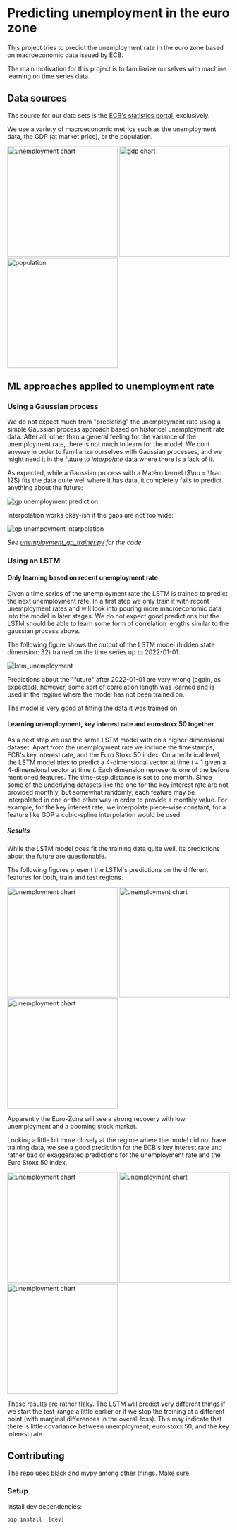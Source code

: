 # Predicting unemployment in the euro zone

This project tries to predict the unemployment rate in the euro
zone based on macroeconomic data issued by ECB.

The main motivation for this project is to familiarize ourselves with machine learning on time series data.

## Data sources

The source for our data sets is the [ECB's statistics portal](https://sdw.ecb.europa.eu/), exclusively.

We use a variety of macroeconomic metrics such as the unemployment data, the GDP (at market price), or the population.

<p float="middle">
<img src="img/unemployment_seasonadjusted.png" alt="unemployment chart" width="250">
<img src="img/gdp_at_market_price.png" alt="gdp chart" width="250">
<img src="img/population.png" alt="population" width="250">
</p>

## ML approaches applied to unemployment rate

### Using a Gaussian process

We do not expect much from "predicting" the unemployment rate using a simple Gaussian process approach based on historical unemployment rate data.
After all, other than a general feeling for the variance of the unemployment rate, 
there is not much to learn for the model.
We do it anyway in order to familiarize ourselves with Gaussian processes, 
and we might need it in the future to _interpolate_ data where there is a lack of it.

As expected, while a Gaussian process with a Matérn kernel ($`\nu = \frac 12`$) fits the data quite well where it has data,
it completely fails to predict anything about the future:

![gp unemployment prediction](img/gp_unemployment_prediction_extrapolate.png)

Interpolation works okay-ish if the gaps are not too wide:

![gp unempoyment interpolation](img/gp_unemployment_prediction_interpolate.png)

_See [unemployment_gp_trainer.py](src/eu_unemployment_prediction/simple_gp/unemployment_gp_trainer.py) for the code._

### Using an LSTM

#### Only learning based on recent unemployment rate

Given a time series of the unemployment rate the LSTM is trained to predict the next unemployment rate.
In a first step we only train it with recent unemployment rates and will look into pouring more macroeconomic data into the model in later stages.
We do not expect good predictions but the LSTM should be able to learn some form of correlation lengths similar to the gaussian process above.

The following figure shows the output of the LSTM model (hidden state dimension: 32) trained on the time series up to 2022-01-01. 

![lstm_unemployment](img/lstm_unemployment.png)

Predictions about the "future" after 2022-01-01 are very wrong (again, as expected),
however, some sort of correlation length was learned and is used in the regime
where the model has not been trained on.

The model is very good at fitting the data it was trained on.

#### Learning unemployment, key interest rate and eurostoxx 50 together

As a next step we use the same LSTM model with on a higher-dimensional dataset.
Apart from the unemployment rate we include the timestamps, ECB's key interest rate, and the Euro Stoxx 50 index.
On a technical level, the LSTM model tries to predict a 4-dimensional vector at time $`t+1`$ given a 4-dimensional vector at time $`t`$.
Each dimension represents one of the before mentioned features.
The time-step distance is set to one month. 
Since some of the underlying datasets like the one for the key interest rate are not provided monthly, but somewhat randomly, each feature may be
interpolated in one or the other way in order to provide a monthly value.
For example, for the key interest rate, we interpolate piece-wise constant, for a feature like GDP a cubic-spline interpolation would be used.

##### Results

While the LSTM model does fit the training data quite well, its predictions about the future are questionable.

The following figures present the LSTM's predictions on the different features for both, train and test regions.

<p float="middle">
<img src="img/UEK_lstm_unemployment_seasonadjusted.png" alt="unemployment chart" width="250">
<img src="img/UEK_lstm_key_interest_rate.png" alt="unemployment chart" width="250">
<img src="img/UEK_lstm_euro_stoxx_50.png" alt="unemployment chart" width="250">
</p>

Apparently the Euro-Zone will see a strong recovery with low unemployment and a booming stock market.

Looking a little bit more closely at the regime where the model did not have training data, we see a good prediction for the ECB's key interest rate and rather bad or exaggerated predictions for the unemployment rate and the Euro Stoxx 50 index.

<p float="middle">
<img src="img/UEK_lstm_unemployment_seasonadjusted_zoom.png" alt="unemployment chart" width="250">
<img src="img/UEK_lstm_key_interest_rate_zoom.png" alt="unemployment chart" width="250">
<img src="img/UEK_lstm_euro_stoxx_50_zoom.png" alt="unemployment chart" width="250">
</p>

These results are rather flaky.
The LSTM will predict very different things if we start the test-range a little earlier or if we stop the training at a different point (with marginal differences in the overall loss).
This may indicate that there is little covariance between unemployment, euro stoxx 50, and the key interest rate.

## Contributing

The repo uses black and mypy among other things.
Make sure 

### Setup

Install dev dependencies:

```shell
pip install .[dev]
```
